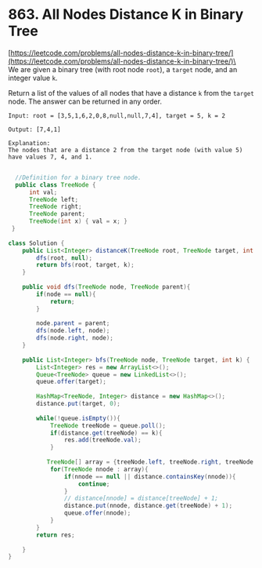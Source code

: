 # 863. All Nodes Distance K in Binary Tree

[https://leetcode.com/problems/all-nodes-distance-k-in-binary-tree/](https://leetcode.com/problems/all-nodes-distance-k-in-binary-tree/)\
\
We are given a binary tree (with root node `root`), a `target` node, and an integer value `k`.

Return a list of the values of all nodes that have a distance `k` from the `target` node.  The answer can be returned in any order.





```
Input: root = [3,5,1,6,2,0,8,null,null,7,4], target = 5, k = 2

Output: [7,4,1]

Explanation: 
The nodes that are a distance 2 from the target node (with value 5)
have values 7, 4, and 1.
```

```java

  //Definition for a binary tree node.
  public class TreeNode {
      int val;
      TreeNode left;
      TreeNode right;
      TreeNode parent;
      TreeNode(int x) { val = x; }
 }
 
class Solution {
    public List<Integer> distanceK(TreeNode root, TreeNode target, int k) {
        dfs(root, null);
        return bfs(root, target, k);
    }
    
    public void dfs(TreeNode node, TreeNode parent){
        if(node == null){
            return;
        }
        
        node.parent = parent;
        dfs(node.left, node);
        dfs(node.right, node);
    }
    
    public List<Integer> bfs(TreeNode node, TreeNode target, int k) {
        List<Integer> res = new ArrayList<>();
        Queue<TreeNode> queue = new LinkedList<>();
        queue.offer(target);
        
        HashMap<TreeNode, Integer> distance = new HashMap<>();
        distance.put(target, 0);
        
        while(!queue.isEmpty()){
            TreeNode treeNode = queue.poll();
            if(distance.get(treeNode) == k){
                res.add(treeNode.val);
            }
            
           TreeNode[] array = {treeNode.left, treeNode.right, treeNode.parent};
            for(TreeNode nnode : array){
                if(nnode == null || distance.containsKey(nnode)){
                    continue;
                }
                // distance[nnode] = distance[treeNode] + 1;
                distance.put(nnode, distance.get(treeNode) + 1);
                queue.offer(nnode);
            }
        }
        return res;
        
    }
}
```
